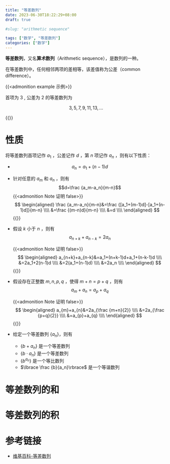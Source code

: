 ```yaml
---
title: "等差数列"
date: 2023-06-30T18:22:29+08:00
draft: true

#slug: "arithmetic sequence"

tags: ["数学", "等差数列"]
categories: ["数学"]
---
```


**等差数列**，又名**算术数列**（Arithmetic sequence），是数列的一种。

在等差数列中，任何相邻两项的差相等，该差值称为公差（common difference）。

{{<admonition example 示例>}}

首项为 $3$ , 公差为 $2$ 的等差数列为 

$$3,5,7,9,11,13,...$$

{{</admonition>}}

# 性质

将等差数列首项记作 $a_1$ ，公差记作 $d$ ，第 $n$ 项记作 $a_n$ ，则有以下性质：

- $$a_n=a_1+(n-1)d$$

- 针对任意的 $a_m$ 和 $a_n$ ，则有
  $$d=\frac {a_m-a_n}{m-n}$$
  {{<admonition Note 证明 false>}}
  $$
  \begin{aligned}
  \frac {a_m-a_n}{m-n}&=\frac {[a_1+(m-1)d]-[a_1+(n-1)d]}{m-n} \\\\
  &=\frac {(m-n)d}{m-n} \\\\
  &=d \\\\
  \end{aligned}
  $$
  {{</admonition>}}

- 假设 $k$ 小于 $n$ ，则有
  $$a_{n+k}+a_{n-k}=2a_n$$

  {{<admonition Note 证明 false>}}
  $$
  \begin{aligned}
  a_{n+k}+a_{n-k}&=a_1+(n+k-1)d+a_1+(n-k-1)d \\\\
  &=2a_1+2(n-1)d \\\\
  &=2(a_1+(n-1)d) \\\\
  &=2a_n \\\\
  \end{aligned}
  $$
  {{</admonition>}}

- 假设存在正整数 $m,n,p,q$ ，使得 $m+n=p+q$ ，则有
  $$a_{m}+a_{n}=a_{p}+a_{q}$$

  {{<admonition Note 证明 false>}}
  $$
  \begin{aligned}
  a_{m}+a_{n}&=2a_{\frac {m+n}{2}} \\\\
  &=2a_{\frac {p+q}{2}} \\\\
  &=a_{p}+a_{q} \\\\
  \end{aligned}
  $$
  {{</admonition>}}

- 给定一个等差数列 $\lbrace a_n \rbrace$，则有
  - $\lbrace b+a_n\rbrace$ 是一个等差数列
  - $\lbrace b\cdot a_n\rbrace$ 是一个等差数列
  - $\lbrace b^{a_n}\rbrace$ 是一个等比数列
  - $\lbrace \frac {b}{a_n}\rbrace$ 是一个等谐数列

# 等差数列的和

# 等差数列的积

# 参考链接

- [维基百科-等差数列](https://zh.wikipedia.org/wiki/%E7%AD%89%E5%B7%AE%E6%95%B0%E5%88%97)
